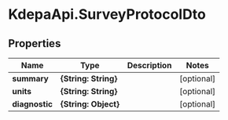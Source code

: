 # KdepaApi.SurveyProtocolDto

## Properties

Name | Type | Description | Notes
------------ | ------------- | ------------- | -------------
**summary** | **{String: String}** |  | [optional] 
**units** | **{String: String}** |  | [optional] 
**diagnostic** | **{String: Object}** |  | [optional] 


